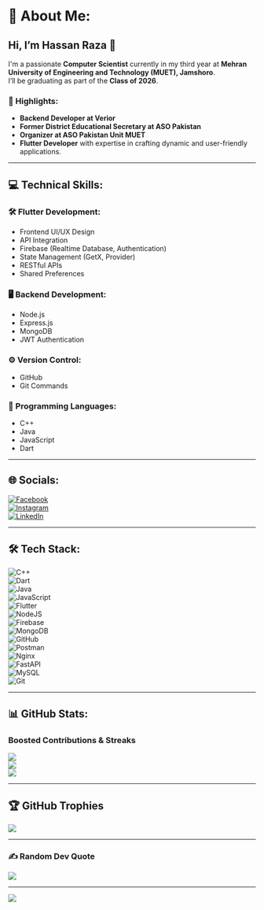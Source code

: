 # 💫 About Me:
## Hi, I’m Hassan Raza 👋  
I'm a passionate **Computer Scientist** currently in my third year at **Mehran University of Engineering and Technology (MUET), Jamshoro**.  
I’ll be graduating as part of the **Class of 2026**.  

### 🚀 Highlights:
- **Backend Developer at Verior**  
- **Former District Educational Secretary at ASO Pakistan**  
- **Organizer at ASO Pakistan Unit MUET**  
- **Flutter Developer** with expertise in crafting dynamic and user-friendly applications.  

---

## 💻 Technical Skills:
### **🛠️ Flutter Development:**
- Frontend UI/UX Design  
- API Integration  
- Firebase (Realtime Database, Authentication)  
- State Management (GetX, Provider)  
- RESTful APIs  
- Shared Preferences  

### **🖥️ Backend Development:**
- Node.js  
- Express.js  
- MongoDB  
- JWT Authentication  

### **⚙️ Version Control:**
- GitHub  
- Git Commands  

### **📌 Programming Languages:**
- C++  
- Java  
- JavaScript  
- Dart  

---

## 🌐 Socials:
[![Facebook](https://img.shields.io/badge/Facebook-%231877F2.svg?logo=Facebook&logoColor=white)](https://facebook.com/hassanrazalashari.lashari)  
[![Instagram](https://img.shields.io/badge/Instagram-%23E4405F.svg?logo=Instagram&logoColor=white)](https://instagram.com/rg_hassanraza)  
[![LinkedIn](https://img.shields.io/badge/LinkedIn-%230077B5.svg?logo=linkedin&logoColor=white)](https://linkedin.com/in/hassan-raza-84085b270)  

---

## 🛠️ Tech Stack:
![C++](https://img.shields.io/badge/c++-%2300599C.svg?style=for-the-badge&logo=c%2B%2B&logoColor=white)  
![Dart](https://img.shields.io/badge/dart-%230175C2.svg?style=for-the-badge&logo=dart&logoColor=white)  
![Java](https://img.shields.io/badge/java-%23ED8B00.svg?style=for-the-badge&logo=openjdk&logoColor=white)  
![JavaScript](https://img.shields.io/badge/javascript-%23323330.svg?style=for-the-badge&logo=javascript&logoColor=%23F7DF1E)  
![Flutter](https://img.shields.io/badge/Flutter-%2302569B.svg?style=for-the-badge&logo=Flutter&logoColor=white)  
![NodeJS](https://img.shields.io/badge/node.js-6DA55F?style=for-the-badge&logo=node.js&logoColor=white)  
![Firebase](https://img.shields.io/badge/firebase-%23039BE5.svg?style=for-the-badge&logo=firebase)  
![MongoDB](https://img.shields.io/badge/MongoDB-%234ea94b.svg?style=for-the-badge&logo=mongodb&logoColor=white)  
![GitHub](https://img.shields.io/badge/github-%23121011.svg?style=for-the-badge&logo=github&logoColor=white)  
![Postman](https://img.shields.io/badge/Postman-FF6C37?style=for-the-badge&logo=postman&logoColor=white)  
![Nginx](https://img.shields.io/badge/nginx-%23009639.svg?style=for-the-badge&logo=nginx&logoColor=white)  
![FastAPI](https://img.shields.io/badge/FastAPI-005571?style=for-the-badge&logo=fastapi)  
![MySQL](https://img.shields.io/badge/mysql-4479A1.svg?style=for-the-badge&logo=mysql&logoColor=white)  
![Git](https://img.shields.io/badge/git-%23F05033.svg?style=for-the-badge&logo=git&logoColor=white)  

---

## 📊 GitHub Stats:
### **Boosted Contributions & Streaks**  
![](https://github-readme-stats.vercel.app/api?username=hassanrazalashari&theme=dark&hide_border=false&include_all_commits=true&count_private=true)  
![](https://github-readme-streak-stats.herokuapp.com/?user=hassanrazalashari&theme=dark&hide_border=false)  
![](https://github-readme-stats.vercel.app/api/top-langs/?username=hassanrazalashari&theme=dark&hide_border=false&include_all_commits=true&count_private=true&layout=compact)  

---

## 🏆 GitHub Trophies
![](https://github-profile-trophy.vercel.app/?username=hassanrazalashari&theme=radical&no-frame=false&no-bg=true&margin-w=4)

---

### ✍️ Random Dev Quote
![](https://quotes-github-readme.vercel.app/api?type=horizontal&theme=radical)

---

[![](https://visitcount.itsvg.in/api?id=hassanrazalashari&icon=0&color=3)](https://visitcount.itsvg.in)

<!-- Proudly created with GPRM ( https://gprm.itsvg.in ) -->
